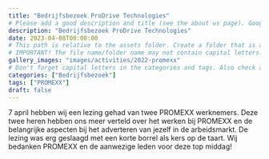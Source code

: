 ```yaml
---
title: "Bedrijfsbezoek ProDrive Technologies"
# Please add a good description and title (see the about us page). Google uses it to recommend the website
description: "Bedrijfsbezoek ProDrive Technologies"
date: 2023-04-08T00:00:00
# This path is relative to the assets folder. Create a folder that is assets/images/activities/file-name
# IMPORTANT! The file name/folder name may not contain capital letters!
gallery_images: "images/activities/2022-promexx"
# Don't forget capital letters in the categories and tags. Also check all categories and tags by loading the activities page and looking at the list.
categories: ["Bedrijfsbezoek"]
tags: ["PROMEXX"]
draft: false
---
```


7 april hebben wij een lezing gehad van twee PROMEXX werknemers. Deze twee heren hebben ons meer verteld over het werken bij PROMEXX en de belangrijke aspecten bij het adverteren van jezelf in de arbeidsmarkt. De lezing was erg geslaagd met een korte borrel als kers op de taart. Wij bedanken PROMEXX en de aanwezige leden voor deze top middag!